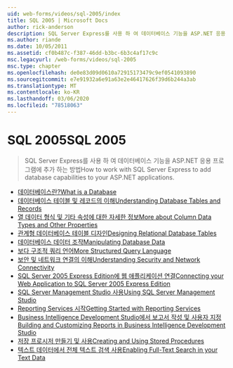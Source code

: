 ```yaml
---
uid: web-forms/videos/sql-2005/index
title: SQL 2005 | Microsoft Docs
author: rick-anderson
description: SQL Server Express를 사용 하 여 데이터베이스 기능을 ASP.NET 응용 프로그램에 추가 하는 방법
ms.author: riande
ms.date: 10/05/2011
ms.assetid: cf0b487c-f387-46dd-b3bc-6b3c4af17c9c
msc.legacyurl: /web-forms/videos/sql-2005
msc.type: chapter
ms.openlocfilehash: de0e83d09d0610a72915173479c9ef0541093890
ms.sourcegitcommit: e7e91932a6e91a63e2e46417626f39d6b244a3ab
ms.translationtype: MT
ms.contentlocale: ko-KR
ms.lasthandoff: 03/06/2020
ms.locfileid: "78518063"
---
```

# <a name="sql-2005"></a><span data-ttu-id="88a57-103">SQL 2005</span><span class="sxs-lookup"><span data-stu-id="88a57-103">SQL 2005</span></span>

> <span data-ttu-id="88a57-104">SQL Server Express를 사용 하 여 데이터베이스 기능을 ASP.NET 응용 프로그램에 추가 하는 방법</span><span class="sxs-lookup"><span data-stu-id="88a57-104">How to work with SQL Server Express to add database capabilities to your ASP.NET applications.</span></span>

- [<span data-ttu-id="88a57-105">데이터베이스란?</span><span class="sxs-lookup"><span data-stu-id="88a57-105">What is a Database</span></span>](what-is-a-database.md)
- [<span data-ttu-id="88a57-106">데이터베이스 테이블 및 레코드의 이해</span><span class="sxs-lookup"><span data-stu-id="88a57-106">Understanding Database Tables and Records</span></span>](understanding-database-tables-and-records.md)
- [<span data-ttu-id="88a57-107">열 데이터 형식 및 기타 속성에 대한 자세한 정보</span><span class="sxs-lookup"><span data-stu-id="88a57-107">More about Column Data Types and Other Properties</span></span>](more-about-column-data-types-and-other-properties.md)
- [<span data-ttu-id="88a57-108">관계형 데이터베이스 테이블 디자인</span><span class="sxs-lookup"><span data-stu-id="88a57-108">Designing Relational Database Tables</span></span>](designing-relational-database-tables.md)
- [<span data-ttu-id="88a57-109">데이터베이스 데이터 조작</span><span class="sxs-lookup"><span data-stu-id="88a57-109">Manipulating Database Data</span></span>](manipulating-database-data.md)
- [<span data-ttu-id="88a57-110">보다 구조적 쿼리 언어</span><span class="sxs-lookup"><span data-stu-id="88a57-110">More Structured Query Language</span></span>](more-structured-query-language.md)
- [<span data-ttu-id="88a57-111">보안 및 네트워크 연결의 이해</span><span class="sxs-lookup"><span data-stu-id="88a57-111">Understanding Security and Network Connectivity</span></span>](understanding-security-and-network-connectivity.md)
- [<span data-ttu-id="88a57-112">SQL Server 2005 Express Edition에 웹 애플리케이션 연결</span><span class="sxs-lookup"><span data-stu-id="88a57-112">Connecting your Web Application to SQL Server 2005 Express Edition</span></span>](connecting-your-web-application-to-sql-server-2005-express-edition.md)
- [<span data-ttu-id="88a57-113">SQL Server Management Studio 사용</span><span class="sxs-lookup"><span data-stu-id="88a57-113">Using SQL Server Management Studio</span></span>](using-sql-server-management-studio.md)
- [<span data-ttu-id="88a57-114">Reporting Services 시작</span><span class="sxs-lookup"><span data-stu-id="88a57-114">Getting Started with Reporting Services</span></span>](getting-started-with-reporting-services.md)
- [<span data-ttu-id="88a57-115">Business Intelligence Development Studio에서 보고서 작성 및 사용자 지정</span><span class="sxs-lookup"><span data-stu-id="88a57-115">Building and Customizing Reports in Business Intelligence Development Studio</span></span>](building-and-customizing-reports-in-business-intelligence-development-studio.md)
- [<span data-ttu-id="88a57-116">저장 프로시저 만들기 및 사용</span><span class="sxs-lookup"><span data-stu-id="88a57-116">Creating and Using Stored Procedures</span></span>](creating-and-using-stored-procedures.md)
- [<span data-ttu-id="88a57-117">텍스트 데이터에서 전체 텍스트 검색 사용</span><span class="sxs-lookup"><span data-stu-id="88a57-117">Enabling Full-Text Search in your Text Data</span></span>](enabling-full-text-search-in-your-text-data.md)
